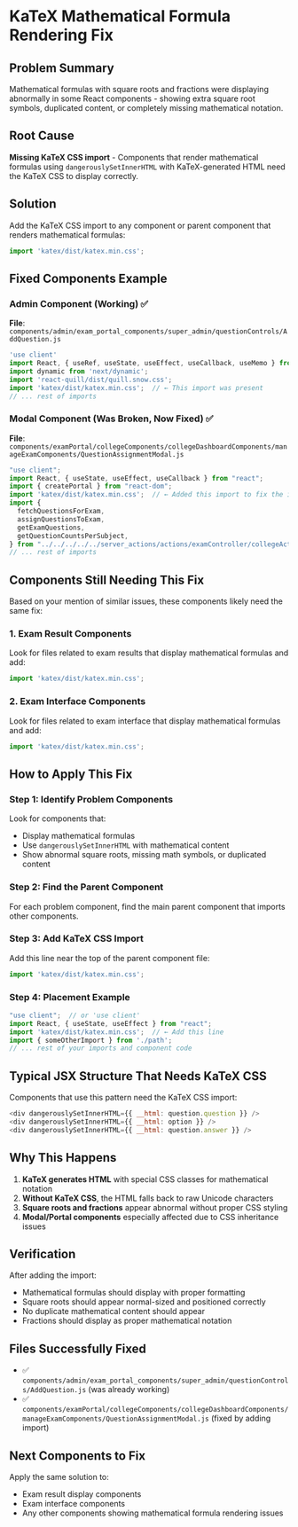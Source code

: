 # KaTeX Mathematical Formula Rendering Fix

## Problem Summary
Mathematical formulas with square roots and fractions were displaying abnormally in some React components - showing extra square root symbols, duplicated content, or completely missing mathematical notation.

## Root Cause
**Missing KaTeX CSS import** - Components that render mathematical formulas using `dangerouslySetInnerHTML` with KaTeX-generated HTML need the KaTeX CSS to display correctly.

## Solution
Add the KaTeX CSS import to any component or parent component that renders mathematical formulas:

```javascript
import 'katex/dist/katex.min.css';
```

## Fixed Components Example

### Admin Component (Working) ✅
**File**: `components/admin/exam_portal_components/super_admin/questionControls/AddQuestion.js`
```javascript
'use client'
import React, { useRef, useState, useEffect, useCallback, useMemo } from 'react';
import dynamic from 'next/dynamic';
import 'react-quill/dist/quill.snow.css';
import 'katex/dist/katex.min.css';  // ← This import was present
// ... rest of imports
```

### Modal Component (Was Broken, Now Fixed) ✅
**File**: `components/examPortal/collegeComponents/collegeDashboardComponents/manageExamComponents/QuestionAssignmentModal.js`
```javascript
"use client";
import React, { useState, useEffect, useCallback } from "react";
import { createPortal } from "react-dom";
import 'katex/dist/katex.min.css';  // ← Added this import to fix the issue
import {
  fetchQuestionsForExam,
  assignQuestionsToExam,
  getExamQuestions,
  getQuestionCountsPerSubject,
} from "../../../../../server_actions/actions/examController/collegeActions";
// ... rest of imports
```

## Components Still Needing This Fix

Based on your mention of similar issues, these components likely need the same fix:

### 1. Exam Result Components
Look for files related to exam results that display mathematical formulas and add:
```javascript
import 'katex/dist/katex.min.css';
```

### 2. Exam Interface Components  
Look for files related to exam interface that display mathematical formulas and add:
```javascript
import 'katex/dist/katex.min.css';
```

## How to Apply This Fix

### Step 1: Identify Problem Components
Look for components that:
- Display mathematical formulas
- Use `dangerouslySetInnerHTML` with mathematical content
- Show abnormal square roots, missing math symbols, or duplicated content

### Step 2: Find the Parent Component
For each problem component, find the main parent component that imports other components.

### Step 3: Add KaTeX CSS Import
Add this line near the top of the parent component file:
```javascript
import 'katex/dist/katex.min.css';
```

### Step 4: Placement Example
```javascript
"use client";  // or 'use client'
import React, { useState, useEffect } from "react";
import 'katex/dist/katex.min.css';  // ← Add this line
import { someOtherImport } from './path';
// ... rest of your imports and component code
```

## Typical JSX Structure That Needs KaTeX CSS
Components that use this pattern need the KaTeX CSS import:
```javascript
<div dangerouslySetInnerHTML={{ __html: question.question }} />
<div dangerouslySetInnerHTML={{ __html: option }} />
<div dangerouslySetInnerHTML={{ __html: question.answer }} />
```

## Why This Happens
1. **KaTeX generates HTML** with special CSS classes for mathematical notation
2. **Without KaTeX CSS**, the HTML falls back to raw Unicode characters
3. **Square roots and fractions** appear abnormal without proper CSS styling
4. **Modal/Portal components** especially affected due to CSS inheritance issues

## Verification
After adding the import:
- Mathematical formulas should display with proper formatting
- Square roots should appear normal-sized and positioned correctly  
- No duplicate mathematical content should appear
- Fractions should display as proper mathematical notation

## Files Successfully Fixed
- ✅ `components/admin/exam_portal_components/super_admin/questionControls/AddQuestion.js` (was already working)
- ✅ `components/examPortal/collegeComponents/collegeDashboardComponents/manageExamComponents/QuestionAssignmentModal.js` (fixed by adding import)

## Next Components to Fix
Apply the same solution to:
- Exam result display components
- Exam interface components  
- Any other components showing mathematical formula rendering issues